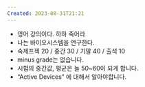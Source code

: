```yaml
---
Created: 2023-08-31T21:21
---
```

- 영어 강의이다. 하하 죽어라
- 나는 바이오시스템을 연구한다.
- 숙제프젝 20 / 중간 30 / 기말 40 / 출석 10
- minus grade는 없습니다.
- 시험의 중간값, 평균은 늘 50~60이 되게 합니다.
- “Active Devices” 에 대해서 알아야합니다.